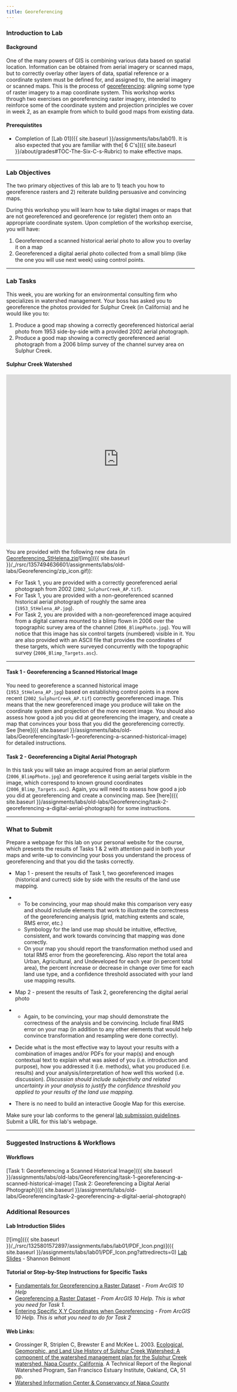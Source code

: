 ```yaml
---
title: Georeferencing
---
```


### Introduction to Lab

#### Background

One of the many powers of GIS is combining various data based on spatial location.  Information can be obtained from aerial imagery or scanned maps, but to correctly overlay other layers of data, spatial reference or a coordinate system must be defined for, and assigned to, the aerial imagery or scanned maps.  This is the process of [georeferencing](http://help.arcgis.com/en/arcgisdesktop/10.0/help/index.html#/Fundamentals_for_georeferencing_a_raster_dataset/009t000000mn000000/): aligning some type of raster imagery to a map coordinate system.  This workshop works through two exercises on georeferencing raster imagery, intended to reinforce some of the coordinate system and projection principles we cover in week 2, as an example from which to build good maps from existing data. 

#### Prerequistites

- Completion of [Lab 01]({{ site.baseurl }}/assignments/labs/lab01).  It is also expected that you are familiar with the[ 6 C's]({{ site.baseurl }}/about/grades#TOC-The-Six-C-s-Rubric) to make effective maps.

------

### Lab Objectives

 The two primary objectives of this lab are to 1) teach you how to georeference rasters and 2) reiterate building persuasive and convincing maps. 

During this workshop you will learn how to take digital images or maps that are not georeferenced and georeference (or register) them onto an appropriate coordinate system.  Upon completion of the workshop exercise, you will have: 

1. Georeferenced a scanned historical aerial photo to allow you to overlay it on a map
2. Georeferenced a digital aerial photo collected from a small blimp (like the one you will use next week) using control points.

------

### Lab Tasks

 This week, you are working for an environmental consulting firm who specializes in watershed management. Your boss has asked you to georeference the photos provided for Sulphur Creek (in California) and he would like you to: 

1. Produce a good map showing a correctly georeferenced historical aerial photo from 1953 side-by-side with a provided 2002 aerial photograph.
2. Produce a good map showing a correctly georeferenced aerial photograph from a 2006 blimp survey of the channel survey area on Sulphur Creek.

#### Sulphur Creek Watershed

<iframe src="https://www.google.com/maps/embed?pb=!1m10!1m8!1m3!1d40859.65423114738!2d-122.50179599999998!3d38.486929!3m2!1i1024!2i768!4f13.1!5e1!3m2!1sen!2sus!4v1515090486163" width="600" height="450" frameborder="0" style="border:0" allowfullscreen></iframe>

You are provided with the following new data (in[ Georeferencing_StHelena.zip](http://etal.usu.edu/Courses/GIS/2012/Labs/Lab09/Georeferencing_StHelena.zip)![img]({{ site.baseurl }}/_/rsrc/1357494636601/assignments/labs/old-labs/Georeferencing/zip_icon.gif)): 

 

- For Task 1, you are provided with a correctly georeferenced aerial photograph from 2002 (`2002_SulphurCreek_AP.tif`).
- For Task 1, you are provided with a non-georeferenced scanned historical aerial photograph of roughly the same area (`1953_StHelena_AP.jpg`).
- For Task 2, you are provided with a non-georeferenced image acquired from a digital camera mounted to a blimp flown in 2006 over the topographic survey area of the channel (`2006_BlimpPhoto.jpg`). You will notice that this image has six control targets (numbered) visible in it. You are also provided with an ASCII file that provides the coordinates of these targets, which were surveyed concurrently with the topographic survey (`2006_Blimp_Targets.asc`).

------

#### Task 1 - Georeferencing a Scanned Historical Image

You need to georeference a scanned historical image (`1953_StHelena_AP.jpg`) based on establishing control points in a more recent (`2002_SulphurCreek_AP.tif`) correctly georeferenced image. This means that the new georeferenced image you produce will take on the coordinate system and projection of the more recent image. You should also assess how good a job you did at georeferencing the imagery, and create a map that convinces your boss that you did the georeferencing correctly. See [here]({{ site.baseurl }}/assignments/labs/old-labs/Georeferencing/task-1-georeferencing-a-scanned-historical-image) for detailed instructions. 

#### Task 2 - Georeferencing a Digital Aerial Photograph

In this task you will take an image acquired from an aerial platform (`2006_BlimpPhoto.jpg`) and georeference it using aerial targets visible in the image, which correspond to known ground coordinates (`2006_Blimp_Targets.asc`). Again, you will need to assess how good a job you did at georeferencing and create a convincing map. See [here]({{ site.baseurl }}/assignments/labs/old-labs/Georeferencing/task-2-georeferencing-a-digital-aerial-photograph) for some instructions.

------

### What to Submit

Prepare a webpage for this lab on your personal website for the course, which presents the results of Tasks 1 & 2 with attention paid in both your maps and write-up to convincing your boss you understand the process of georeferencing and that you did the tasks correctly.

- Map 1 - present the results of Task 1, two georeferenced images (historical and currect) side by side with the results of the land use mapping.


- - To be convincing, your map should make this comparison very easy and should include elements that work to illustrate the correctness of the georeferencing analysis (grid, matching extents and scale, RMS error, etc.)
  - Symbology for the land use map should be intuitive, effective, consistent, and work towards convincing that mapping was done correctly.
  - On your map you should report the transformation method used and total RMS error from the georeferencing.  Also report the total area Urban, Agricultural, and Undeveloped for each year (in percent total area), the percent increase or decrease in change over time for each land use type, and a confidence threshold associated with your land use mapping results. 


- Map 2 - present the results of Task 2, georeferencing the digital aerial photo

- - Again, to be convincing, your map should demonstrate the correctness of the analysis and be convincing.  Include final RMS error on your map (in addition to any other elements that would help convince transformation and resampling were done correctly).


- Decide what is the most effective way to layout your results with a combination of images and/or PDFs for your map(s) and enough contextual text to explain what was asked of you (i.e. introduction and purpose), how you addressed it (i.e. methods), what you produced (i.e. results) and your analysis/interpretation of how well this worked (i.e. discussion). *Discussion should include subjectivity and related uncertainty in your analysis to justify the confidence threshold you applied to your results of the land use mapping.*


- There is no need to build an interactive Google Map for this exercise.

Make sure your lab conforms to the general [lab submission guidelines](http://a/joewheaton.org/gis-wats-4930-6920/labs#TOC-Lab-Submission-Guidelines). Submit a URL for this lab's webpage.

------

### Suggested Instructions & Workflows

#### Workflows

[Task 1: Georeferencing a Scanned Historical Image]({{ site.baseurl }}/assignments/labs/old-labs/Georeferencing/task-1-georeferencing-a-scanned-historical-image)
[Task 2: Georeferencing a Digital Aerial Photograph]({{ site.baseurl }}/assignments/labs/old-labs/Georeferencing/task-2-georeferencing-a-digital-aerial-photograph)

### Additional Resources

#### Lab Introduction Slides

[![img]({{ site.baseurl }}/_/rsrc/1325801572897/assignments/labs/lab01/PDF_Icon.png)]({{ site.baseurl }}/assignments/labs/lab01/PDF_Icon.png?attredirects=0) [Lab Slides](http://etal.usu.edu/Courses/GIS/2012/Labs/Lab09/WATS4930_2012_wk9.pdf) - Shannon Belmont

#### Tutorial or Step-by-Step Instructions for Specific Tasks

- [Fundamentals for Georeferencing a Raster Dataset](http://www.google.com/url?q=http%3A%2F%2Fhelp.arcgis.com%2Fen%2Farcgisdesktop%2F10.0%2Fhelp%2Findex.html%23%2F%2F009t000000mn000000.htm&sa=D&sntz=1&usg=AFrqEzfMsZz0NlIPP0ohZ6ZuhEbw7yXCjA) - *From ArcGIS 10 Help*
- [Georeferencing a Raster Dataset](http://www.google.com/url?q=http%3A%2F%2Fhelp.arcgis.com%2Fen%2Farcgisdesktop%2F10.0%2Fhelp%2Findex.html%23%2FGeoreferencing_a_raster_dataset%2F009t000000mq000000%2F&sa=D&sntz=1&usg=AFrqEzfA1dKA-gQKNSazqk-hO5mPtW2beQ) - *From ArcGIS 10 Help. This is what you need for Task 1.*
- [Entering Specific X,Y Coordinates when Georeferencing](http://www.google.com/url?q=http%3A%2F%2Fhelp.arcgis.com%2Fen%2Farcgisdesktop%2F10.0%2Fhelp%2Findex.html%23%2FEntering_specific_x_y_coordinates_when_georeferencing%2F009t000000mr000000%2F&sa=D&sntz=1&usg=AFrqEzeFXFR03QwXgU3Y7rL1CaqcVGyjYQ) *- From ArcGIS 10 Help. This is what you need to do for Task 2*

#### Web Links:

- Grossinger R, Striplen C, Brewster E and McKee L. 2003. [Ecological, Geomorphic, and Land Use History of Sulphur Creek Watershed: A component of the watershed management plan for the Sulphur Creek watershed, Napa County, California](http://www.napawatersheds.org/files/managed/Document/2398/Sulphur%20Draft%20HE%20report%20Final%20v1.pdf). A Technical Report of the Regional Watershed Program, San Francisco Estuary Institute, Oakland, CA, 51 pp. 
- [Watershed Information Center & Conservancy of Napa County](http://www.napawatersheds.org/)